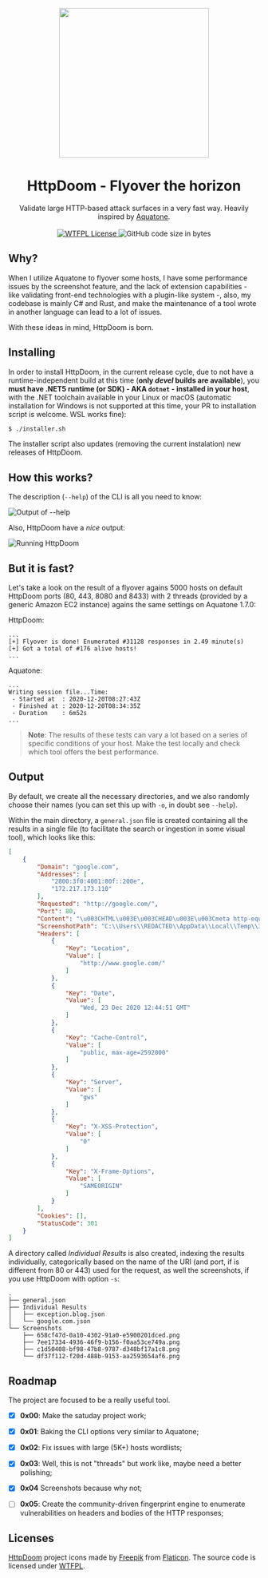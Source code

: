 <p align="center">
<a href="https://github.com/BizarreNULL/httpdoom/">
  <img src="./Images/logo.png" width="300" />
</a>
</p>
<h1 align="center">
  HttpDoom - <b>Flyover the horizon</b>
</h1>

<p align="center">
  Validate large HTTP-based attack surfaces in a very fast way. Heavily inspired by <a href="https://github.com/michenriksen/aquatone">Aquatone</a>.
  <br/><br/>
  <a href="http://www.wtfpl.net/txt/copying/">
    <img alt="WTFPL License" src="https://img.shields.io/github/license/BizarreNULL/shell-robot" />
  </a>
  <img alt="GitHub code size in bytes" src="https://img.shields.io/github/languages/code-size/BizarreNULL/httpdoom">
</p>



## Why?

When I utilize Aquatone to flyover some hosts, I have some performance issues by the screenshot feature, and the lack of extension capabilities - like validating front-end technologies with a plugin-like system -, also, my codebase is mainly C# and Rust, and make the maintenance of a tool wrote in another language can lead to a lot of issues.

With these ideas in mind, HttpDoom is born.



## Installing

In order to install HttpDoom, in the current release cycle, due to not have a runtime-independent build at this time (**only *devel* builds are available**), you **must have .NET5 runtime (or SDK) - AKA `dotnet` - installed in your host**, with the .NET toolchain available in your Linux or macOS (automatic installation for Windows is not supported at this time, your PR to installation script is welcome. WSL works fine):

```sh
$ ./installer.sh
```

The installer script also updates (removing the current instalation) new releases of HttpDoom.



## How this works?

The description (`--help`) of the CLI is all you need to know:

![Output of `--help`](./Images/example.png)

Also, HttpDoom have a _nice_ output:

![Running HttpDoom](./Images/running.png)



## But it is fast?

Let's take a look on the result of a flyover agains 5000 hosts on default HttpDoom ports (80, 443, 8080 and 8433) with 2 threads (provided by a generic Amazon EC2 instance) agains the same settings on Aquatone 1.7.0:

HttpDoom:

```
...
[+] Flyover is done! Enumerated #31128 responses in 2.49 minute(s)
[+] Got a total of #176 alive hosts!
...
```

Aquatone:

```
...
Writing session file...Time:
 - Started at  : 2020-12-20T08:27:43Z
 - Finished at : 2020-12-20T08:34:35Z
 - Duration    : 6m52s
...
```

> **Note**: The results of these tests can vary a lot based on a series of specific conditions of your host. Make the test locally and check which tool offers the best performance.



## Output

By default, we create all the necessary directories, and we also randomly choose their names (you can set this up with `-o`, in doubt see `--help`).

Within the main directory, a `general.json` file is created containing all the results in a single file (to facilitate the search or ingestion in some visual tool), which looks like this:

```json
[
    {
        "Domain": "google.com",
        "Addresses": [
            "2800:3f0:4001:80f::200e",
            "172.217.173.110"
        ],
        "Requested": "http://google.com/",
        "Port": 80,
        "Content": "\u003CHTML\u003E\u003CHEAD\u003E\u003Cmeta http-equiv=\u0022content-type\u0022 content=\u0022text/html;charset=utf-8\u0022\u003E\n\u003CTITLE\u003E301 Moved\u003C/TITLE\u003E\u003C/HEAD\u003E\u003CBODY\u003E\n\u003CH1\u003E301 Moved\u003C/H1\u003E\nThe document has moved\n\u003CA HREF=\u0022http://www.google.com/\u0022\u003Ehere\u003C/A\u003E.\r\n\u003C/BODY\u003E\u003C/HTML\u003E\r\n",
        "ScreenshotPath": "C:\\Users\\REDACTED\\AppData\\Local\\Temp\\31y4sezi.yep\\Screenshots\\c1d50408-bf98-47b8-9787-d348bf17a1c8.png",
        "Headers": [
            {
                "Key": "Location",
                "Value": [
                    "http://www.google.com/"
                ]
            },
            {
                "Key": "Date",
                "Value": [
                    "Wed, 23 Dec 2020 12:44:51 GMT"
                ]
            },
            {
                "Key": "Cache-Control",
                "Value": [
                    "public, max-age=2592000"
                ]
            },
            {
                "Key": "Server",
                "Value": [
                    "gws"
                ]
            },
            {
                "Key": "X-XSS-Protection",
                "Value": [
                    "0"
                ]
            },
            {
                "Key": "X-Frame-Options",
                "Value": [
                    "SAMEORIGIN"
                ]
            }
        ],
        "Cookies": [],
        "StatusCode": 301
    }
]
```

A directory called *Individual Results* is also created, indexing the results individually, categorically based on the name of the URI (and port, if is different from 80 or 443) used for the request, as well the screenshots, if you use HttpDoom with option `-s`:

```
.
├── general.json
├── Individual Results
│   ├── exception.blog.json
│   └── google.com.json
└── Screenshots
    ├── 658cf47d-0a10-4302-91a0-e5900201dced.png
    ├── 7ee17334-4936-46f9-b156-f0aa53ce749a.png
    ├── c1d50408-bf98-47b8-9787-d348bf17a1c8.png
    └── df37f112-f20d-488b-9153-aa2593654af6.png
```



## Roadmap

The project are focused to be a really useful tool.

- [x] **0x00**: Make the satuday project work;
- [x] **0x01**: Baking the CLI options very similar to Aquatone;
- [x] **0x02**: Fix issues with large (5K+) hosts wordlists;
- [x] **0x03**: Well, this is not "threads" but work like, maybe need a better polishing;
- [x] **0x04** Screenshots because why not;
- [ ] **0x05**: Create the community-driven fingerprint engine to enumerate vulnerabilities on headers and bodies of the HTTP responses;



## Licenses

[HttpDoom](https://github.com/BizarreNULL/httpdoom) project icons made by [Freepik](www.flaticon.com/authors/freepik) from [Flaticon](https://www.flaticon.com/). The source code is licensed under [WTFPL](http://www.wtfpl.net/).